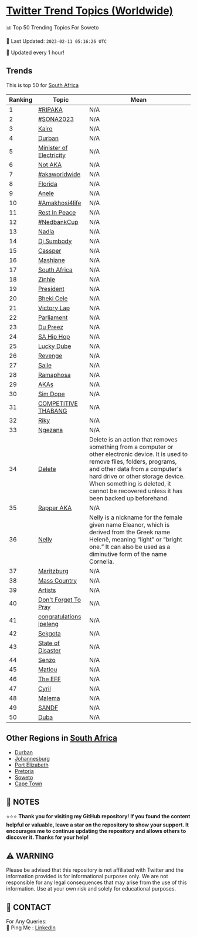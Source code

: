 [Twitter Trend Topics (Worldwide)](https://github.com/ErcinDedeoglu/Twitter-Trend-Topics)
==========


📊 Top 50 Trending Topics For Soweto

📆 Last Updated: `2023-02-11 05:16:26 UTC`

🔧 Updated every 1 hour!


## Trends

This is top 50 for [South Africa](</South Africa>)

| Ranking | Topic | Mean |
| ------- | ------------ | ------------ |
| 1 | [#RIPAKA](http://twitter.com/search?q=%23RIPAKA) | N/A |
| 2 | [#SONA2023](http://twitter.com/search?q=%23SONA2023) | N/A |
| 3 | [Kairo](http://twitter.com/search?q=Kairo) | N/A |
| 4 | [Durban](http://twitter.com/search?q=Durban) | N/A |
| 5 | [Minister of Electricity](http://twitter.com/search?q=Minister+of+Electricity) | N/A |
| 6 | [Not AKA](http://twitter.com/search?q=Not+AKA) | N/A |
| 7 | [#akaworldwide](http://twitter.com/search?q=%23akaworldwide) | N/A |
| 8 | [Florida](http://twitter.com/search?q=Florida) | N/A |
| 9 | [Anele](http://twitter.com/search?q=Anele) | N/A |
| 10 | [#Amakhosi4life](http://twitter.com/search?q=%23Amakhosi4life) | N/A |
| 11 | [Rest In Peace](http://twitter.com/search?q=Rest+In+Peace) | N/A |
| 12 | [#NedbankCup](http://twitter.com/search?q=%23NedbankCup) | N/A |
| 13 | [Nadia](http://twitter.com/search?q=Nadia) | N/A |
| 14 | [Dj Sumbody](http://twitter.com/search?q=Dj+Sumbody) | N/A |
| 15 | [Cassper](http://twitter.com/search?q=Cassper) | N/A |
| 16 | [Mashiane](http://twitter.com/search?q=Mashiane) | N/A |
| 17 | [South Africa](http://twitter.com/search?q=South+Africa) | N/A |
| 18 | [Zinhle](http://twitter.com/search?q=Zinhle) | N/A |
| 19 | [President](http://twitter.com/search?q=President) | N/A |
| 20 | [Bheki Cele](http://twitter.com/search?q=Bheki+Cele) | N/A |
| 21 | [Victory Lap](http://twitter.com/search?q=Victory+Lap) | N/A |
| 22 | [Parliament](http://twitter.com/search?q=Parliament) | N/A |
| 23 | [Du Preez](http://twitter.com/search?q=Du+Preez) | N/A |
| 24 | [SA Hip Hop](http://twitter.com/search?q=SA+Hip+Hop) | N/A |
| 25 | [Lucky Dube](http://twitter.com/search?q=Lucky+Dube) | N/A |
| 26 | [Revenge](http://twitter.com/search?q=Revenge) | N/A |
| 27 | [Saile](http://twitter.com/search?q=Saile) | N/A |
| 28 | [Ramaphosa](http://twitter.com/search?q=Ramaphosa) | N/A |
| 29 | [AKAs](http://twitter.com/search?q=AKAs) | N/A |
| 30 | [Sim Dope](http://twitter.com/search?q=Sim+Dope) | N/A |
| 31 | [COMPETITIVE THABANG](http://twitter.com/search?q=COMPETITIVE+THABANG) | N/A |
| 32 | [Riky](http://twitter.com/search?q=Riky) | N/A |
| 33 | [Ngezana](http://twitter.com/search?q=Ngezana) | N/A |
| 34 | [Delete](http://twitter.com/search?q=Delete) | Delete is an action that removes something from a computer or other electronic device. It is used to remove files, folders, programs, and other data from a computer's hard drive or other storage device. When something is deleted, it cannot be recovered unless it has been backed up beforehand. |
| 35 | [Rapper AKA](http://twitter.com/search?q=Rapper+AKA) | N/A |
| 36 | [Nelly](http://twitter.com/search?q=Nelly) | Nelly is a nickname for the female given name Eleanor, which is derived from the Greek name Helenē, meaning “light” or “bright one.” It can also be used as a diminutive form of the name Cornelia. |
| 37 | [Maritzburg](http://twitter.com/search?q=Maritzburg) | N/A |
| 38 | [Mass Country](http://twitter.com/search?q=Mass+Country) | N/A |
| 39 | [Artists](http://twitter.com/search?q=Artists) | N/A |
| 40 | [Don't Forget To Pray](http://twitter.com/search?q=Don%27t+Forget+To+Pray) | N/A |
| 41 | [congratulations ipeleng](http://twitter.com/search?q=congratulations+ipeleng) | N/A |
| 42 | [Sekgota](http://twitter.com/search?q=Sekgota) | N/A |
| 43 | [State of Disaster](http://twitter.com/search?q=State+of+Disaster) | N/A |
| 44 | [Senzo](http://twitter.com/search?q=Senzo) | N/A |
| 45 | [Matlou](http://twitter.com/search?q=Matlou) | N/A |
| 46 | [The EFF](http://twitter.com/search?q=The+EFF) | N/A |
| 47 | [Cyril](http://twitter.com/search?q=Cyril) | N/A |
| 48 | [Malema](http://twitter.com/search?q=Malema) | N/A |
| 49 | [SANDF](http://twitter.com/search?q=SANDF) | N/A |
| 50 | [Duba](http://twitter.com/search?q=Duba) | N/A |



## Other Regions in [South Africa](</South Africa>)

* [Durban](</South Africa/Durban.md>)
* [Johannesburg](</South Africa/Johannesburg.md>)
* [Port Elizabeth](</South Africa/Port Elizabeth.md>)
* [Pretoria](</South Africa/Pretoria.md>)
* [Soweto](</South Africa/Soweto.md>)
* [Cape Town](</South Africa/Cape Town.md>)



## 📝 NOTES

⭐⭐⭐ **Thank you for visiting my GitHub repository! If you found the content helpful or valuable, leave a star on the repository to show your support. It encourages me to continue updating the repository and allows others to discover it. Thanks for your help!**


## ⚠️ WARNING

Please be advised that this repository is not affiliated with Twitter and the information provided is for informational purposes only. We are not responsible for any legal consequences that may arise from the use of this information. Use at your own risk and solely for educational purposes.


## 📨 CONTACT

 For Any Queries:  
            🏓 Ping Me : [LinkedIn](https://www.linkedin.com/in/ercindedeoglu/)

